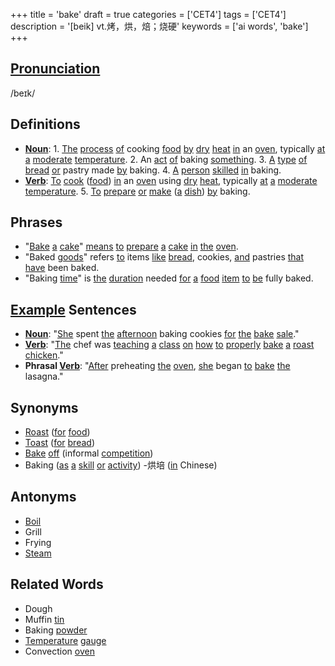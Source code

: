 +++
title = 'bake'
draft = true
categories = ['CET4']
tags = ['CET4']
description = '[beik] vt.烤，烘，焙；烧硬'
keywords = ['ai words', 'bake']
+++

## [Pronunciation](/post/pronunciation/)
/beɪk/

## Definitions
- **[Noun](/post/noun/)**: 1. [The](/post/the/) [process](/post/process/) [of](/post/of/) cooking [food](/post/food/) [by](/post/by/) [dry](/post/dry/) [heat](/post/heat/) [in](/post/in/) an [oven](/post/oven/), typically [at](/post/at/) [a](/post/a/) [moderate](/post/moderate/) [temperature](/post/temperature/). 2. An [act](/post/act/) [of](/post/of/) baking [something](/post/something/). 3. [A](/post/a/) [type](/post/type/) [of](/post/of/) [bread](/post/bread/) [or](/post/or/) pastry made [by](/post/by/) baking. 4. [A](/post/a/) [person](/post/person/) [skilled](/post/skilled/) [in](/post/in/) baking.
- **[Verb](/post/verb/)**: [To](/post/to/) [cook](/post/cook/) ([food](/post/food/)) [in](/post/in/) an [oven](/post/oven/) using [dry](/post/dry/) [heat](/post/heat/), typically [at](/post/at/) [a](/post/a/) [moderate](/post/moderate/) [temperature](/post/temperature/). 5. [To](/post/to/) [prepare](/post/prepare/) [or](/post/or/) [make](/post/make/) ([a](/post/a/) [dish](/post/dish/)) [by](/post/by/) baking.

## Phrases
- "[Bake](/post/bake/) [a](/post/a/) [cake](/post/cake/)" [means](/post/means/) [to](/post/to/) [prepare](/post/prepare/) [a](/post/a/) [cake](/post/cake/) [in](/post/in/) [the](/post/the/) [oven](/post/oven/).
- "Baked [goods](/post/goods/)" refers [to](/post/to/) items [like](/post/like/) [bread](/post/bread/), cookies, [and](/post/and/) pastries [that](/post/that/) [have](/post/have/) been baked.
- "Baking [time](/post/time/)" is [the](/post/the/) [duration](/post/duration/) needed [for](/post/for/) [a](/post/a/) [food](/post/food/) [item](/post/item/) [to](/post/to/) [be](/post/be/) fully baked.

## [Example](/post/example/) Sentences
- **[Noun](/post/noun/)**: "[She](/post/she/) spent [the](/post/the/) [afternoon](/post/afternoon/) baking cookies [for](/post/for/) [the](/post/the/) [bake](/post/bake/) [sale](/post/sale/)."
- **[Verb](/post/verb/)**: "[The](/post/the/) chef was [teaching](/post/teaching/) [a](/post/a/) [class](/post/class/) [on](/post/on/) [how](/post/how/) [to](/post/to/) [properly](/post/properly/) [bake](/post/bake/) [a](/post/a/) [roast](/post/roast/) [chicken](/post/chicken/)."
- **Phrasal [Verb](/post/verb/)**: "[After](/post/after/) preheating [the](/post/the/) [oven](/post/oven/), [she](/post/she/) began [to](/post/to/) [bake](/post/bake/) [the](/post/the/) lasagna."

## Synonyms
- [Roast](/post/roast/) ([for](/post/for/) [food](/post/food/))
- [Toast](/post/toast/) ([for](/post/for/) [bread](/post/bread/))
- [Bake](/post/bake/) [off](/post/off/) (informal [competition](/post/competition/))
- Baking ([as](/post/as/) [a](/post/a/) [skill](/post/skill/) [or](/post/or/) [activity](/post/activity/))
-烘培 ([in](/post/in/) Chinese)

## Antonyms
- [Boil](/post/boil/)
- Grill
- Frying
- [Steam](/post/steam/)

## Related Words
- Dough
- Muffin [tin](/post/tin/)
- Baking [powder](/post/powder/)
- [Temperature](/post/temperature/) [gauge](/post/gauge/)
- Convection [oven](/post/oven/)
